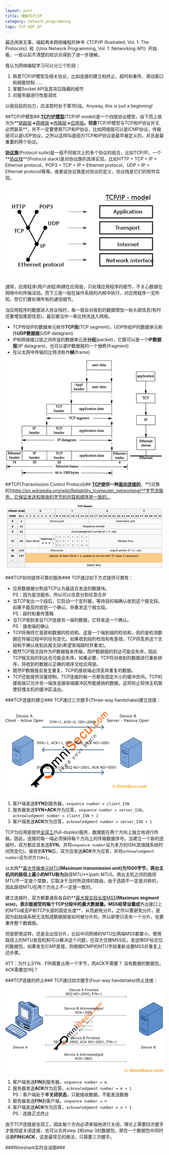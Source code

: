 ```yaml
---
layout: post
title: 理解TCP/IP
category: network_programming
tags: TCP UDP IP
---
```


最近闲来无事，端起两本网络编程的神书《TCP/IP Illustrated, Vol. 1: The Protocols》和《Unix Network Programming, Vol. 1: Networking API》开始看，一些以前不清楚的知识点得到了进一步理解。

我认为网络编程学习可以分三个阶段：

1. 熟悉TCP/IP模型及相关协议，比如连接的建立和终止、超时和重传、滑动窗口和拥塞控制……
2. 掌握Socket API及其背后隐藏的细节
3. 对服务器进行性能调优

以我目前的功力，应该暂时处于第1阶段。Anyway, this is just a beginning!

##TCP/IP模型##
**[TCP/IP模型](http://en.wikipedia.org/wiki/TCP/IP)**(TCP/IP model)是一个四层协议模型，自下而上依次为**[链路层](http://en.wikipedia.org/wiki/Link_layer)**->**[网络层](http://en.wikipedia.org/wiki/Internet_layer)**->**[传输层](http://en.wikipedia.org/wiki/Transport_layer)**->**[应用层](http://en.wikipedia.org/wiki/Application_layer)**。但是**TCP/IP模型与TCP和IP协议并无必然联系**，并不一定要使用TCP和IP协议，比如网络层可以是ICMP协议，传输层可以是UDP协议，之所以这样叫是因为TCP和IP协议是最早被定义的，并且是最重要的两个协议。

**[协议族](http://en.wikipedia.org/wiki/Internet_protocol_suite)**(Protocol suite)是一组不同层次上的多个协议的组合，比如TCP/IP。一个**[协议栈](http://en.wikipedia.org/wiki/Protocol_stack)**(Protocol stack)是对协议族的具体实现，比如HTTP + TCP + IP + Ethernet protocol，POP3 + TCP + IP + Ethernet protocol，UDP + IP + Ethernet protocol等等。或者说协议族是对协议的定义，协议栈是它们的软件实现。

![Prototols in relation to TCP/IP model](/images/protocols-in-relation-to-tcp-ip-model.png)

通常，应用程序(用户进程)构建在应用层，只处理应用程序的细节，不关心数据在网络中的传输活动。而下三层一般在操作系统的内核中执行，对应用程序一无所知，但它们要处理所有的通信细节。

当应用程序的数据进入协议栈时，每一层会对收到的数据增加一些头部信息(有时还要增加尾部信息)，最后被当作一串比特流送入网络。

* TCP传给IP的数据单元称作**TCP段**(TCP segment)，UDP传给IP的数据单元称作**UDP数据报**(UDP datagram)
* IP和网络接口层之间传送的数据单元是**分组**(packet)，它既可以是一个**IP数据报**(IP datagram)，也可以是IP数据报的一个**分片**(fragment)
* 在以太网中传输的比特流称作**幀**(frame)

![Encapsulation of data as it goes down the protocol stack](/images/protocol-stack-data-encapsulation.gif)

##TCP(Transmission Control Protocol)##
**[TCP](http://en.wikipedia.org/wiki/Transmission_Control_Protocol)**提供一种**[面向连接的](http://en.wikipedia.org/wiki/Connection-oriented_communication)**、**[可靠的](http://en.wikipedia.org/wiki/Reliability_(computer_networking)**字节流服务，它保证发送和接收的字节的内容和顺序是一致的。

![TCP header](/images/tcp-header.png)

###TCP如何提供可靠的服务###
TCP通过如下方式提供可靠性：

* 应用数据被分割成TCP认为最适合发送的数据块。  
  PS：因为是流服务，所以可以任意分割任意合并
* 当TCP发出一个段后，它启动一个定时器，等待目的端确认收到这个报文段。如果不能及时收到一个确认，将重发这个报文段。  
  PS：超时和重传策略
* 当TCP收到发自TCP连接另一端的数据，它将发送一个确认。  
  PS：接收端的确认
* TCP将保持它首部和数据的检验和。这是一个端到端的检验和，目的是检测数据在传输过程中的任何变化。如果收到段的检验和有差错，TCP将丢弃这个文段和不确认收到此报文段(希望发端超时并重发)。
* 既然TCP报文段作为IP数据报来传输，而IP数据报的到达可能会失序，因此TCP报文段的到达也可能会失序。如果必要，TCP将对收到的数据进行重新排序，将收到的数据以正确的顺序交给应用层。
* 既然IP数据报会发生重复，TCP的接收端必须丢弃重复的数据。
* TCP还能提供流量控制。TCP连接的每一方都有固定大小的缓冲空间。TCP的接收端只允许另一端发送接收端缓冲区所能接纳的数据。这将防止较快主机致使较慢主机的缓冲区溢出。

###TCP连接的建立###
TCP通过三次握手(Three-way handshake)建立连接：

![TCP three-way handshake](/images/tcp-three-way-handshake.gif)

1. 客户端发送**SYN**到服务器，`sequence number = client_ISN`
2. 服务器发送**SYN+ACK**作为应答，`sequence number = server_ISN`，`acknowledgment number = client_ISN + 1`
3. 客户端发送**ACK**作为应答，`acknowledgment number = server_ISN + 1`

TCP为应用层提供[全双工](http://en.wikipedia.org/wiki/Full-duplex#Full-duplex)(full-duplex)服务，数据能在两个方向上独立地进行传输。因此，连接的每一端必须保持每个方向上的传输数据序号。当建立一个新的连接时，双方都应该发送**SYN**，并将`sequence number`设为本方的ISN(其值随系统时间而变化)。接收到**SYN**后，双方应发送**ACK**作为应答，并将`acknowledgment number`设为对方`ISN+1`。

以太网**[最大传输单元MTU](http://en.wikipedia.org/wiki/Maximum_transmission_unit)**(Maximum transmission unit)为1500字节，两台主机间的路径上最小的MTU称为**路径MTU**(path MTU)。两台主机之间的路径MTU不一定是个常数，它取决于当时所选择的路由。由于选路不一定是对称的，因此路径MTU在两个方向上不一定是一致的。

建立连接时，双方都要通告各自的**[最大报文段长度MSS](http://en.wikipedia.org/wiki/Maximum_segment_size)**(Maximum segment size)，表示能接受的每个TCP分段中的最大数据量。MSS经常设置成**外出接口上的MTU减去IP和TCP头部的固定长度**，从而避免分片。之所以要避免分片，是因为起始端系统无法知道数据报是如何被分片的，所以即使只丢失一个分片，也要重传整个数据报。

但是即使这样，还是会出现分片，比如中间网络的MTU比两端MSS都要小。使用路径上的MTU发现机制可以解决这个问题，在双方交换MSS后，发送带DF标志位的数据包，如果发生ICMP差错，则根据ICMP的MTU字段重新设置MSS并重复上述步骤。


ATT：为什么SYN、FIN需要占用一个字节，而ACK不需要？
没有数据的数据包，ACK需要加1吗？

###TCP连接的终止###
TCP通过四次握手(Four-way handshake)终止连接：

![TCP connection termination](/images/tcp-connection-termination.gif)

1. 客户端发送**FIN**到服务器，`sequence number = m`
2. 服务器发送**ACK**作为应答，`acknowledgment number = m + 1`  
   PS：客户端处于**半关闭状态**，只能接收数据，不能发送数据
3. 服务器发送**FIN**到客户端，`sequence number = n`
4. 客户端发送**ACK**作为应答，`acknowledgment number = n + 1`  
   PS：连接正式终止

由于TCP连接是全双工，因此每个方向必须单独地进行关闭。理论上需要四次握手才能彻底关闭连接，也可以合并step 2和step 3的数据包，即在一个数据包中同时设置**FIN**和**ACK**，这是最常见的做法，只需要三次握手。

###Wireshark实时会话图###
